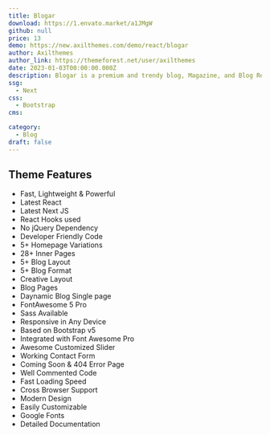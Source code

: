 ```yaml
---
title: Blogar
download: https://1.envato.market/a1JMgW
github: null
price: 13
demo: https://new.axilthemes.com/demo/react/blogar
author: Axilthemes
author_link: https://themeforest.net/user/axilthemes
date: 2023-01-03T00:00:00.000Z
description: Blogar is a premium and trendy blog, Magazine, and Blog React Next JS template with super flexibility and a fully responsive design.
ssg:
  - Next
css:
  - Bootstrap
cms:

category:
  - Blog
draft: false
---
```

## Theme Features

- Fast, Lightweight & Powerful
- Latest React
- Latest Next JS
- React Hooks used
- No jQuery Dependency
- Developer Friendly Code
- 5+ Homepage Variations
- 28+ Inner Pages
- 5+ Blog Layout
- 5+ Blog Format
- Creative Layout
- Blog Pages
- Daynamic Blog Single page
- FontAwesome 5 Pro
- Sass Available
- Responsive in Any Device
- Based on Bootstrap v5
- Integrated with Font Awesome Pro
- Awesome Customized Slider
- Working Contact Form
- Coming Soon & 404 Error Page
- Well Commented Code
- Fast Loading Speed
- Cross Browser Support
- Modern Design
- Easily Customizable
- Google Fonts
- Detailed Documentation
